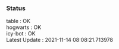 ### Status


table : OK  
hogwarts : OK  
icy-bot : OK  
Latest Update : 2021-11-14 08:08:21.713978

